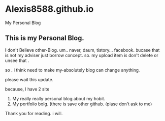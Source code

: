 # Alexis8588.github.io
My Personal Blog

## This is my Personal Blog.
I don't Believe other-Blog. um.. naver, daum, tistory... facebook.
bucase that is not my adviser just borrow concept.
so. my upload item is don't delete or unsee that .

so . i think need to make my-absolutely blog can change anything.

please wait this update.

because, I have 2 site 
  1. My really really personal blog about my hobit.
  2. My portfolio bolg. (there is save other github. (plase don't ask to me)

Thank you for reading. i will. 
